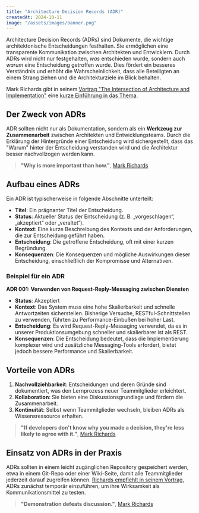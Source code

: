 ```yaml
---
title: "Architecture Decision Records (ADR)"
createdAt: 2024-10-11
image: "/assets/images/banner.png"
---
```

Architecture Decision Records (ADRs) sind Dokumente, die wichtige architektonische Entscheidungen festhalten. Sie ermöglichen eine transparente Kommunikation zwischen Architekten und Entwicklern. Durch ADRs wird nicht nur festgehalten, *was* entschieden wurde, sondern auch *warum* eine Entscheidung getroffen wurde. Dies fördert ein besseres Verständnis und erhöht die Wahrscheinlichkeit, dass alle Beteiligten an einem Strang ziehen und die Architekturziele im Blick behalten.

Mark Richards gibt in seinem [Vortrag "The Intersection of Architecture and Implementation"](/posts/ri24-the_intersection_of_arch_and_impl) eine [kurze Einführung in das Thema](https://youtube.com/watch?v=n6G5qtJHmgw&t=2420s).

## Der Zweck von ADRs

ADR sollten nicht nur als Dokumentation, sondern als ein **Werkzeug zur Zusammenarbeit** zwischen Architekten und Entwicklungsteams. Durch die Erklärung der Hintergründe einer Entscheidung wird sichergestellt, dass das "Warum" hinter der Entscheidung verstanden wird und die Architektur besser nachvollzogen werden kann.

> **"Why is more important than how."**, [Mark Richards](https://youtube.com/watch?v=n6G5qtJHmgw&t=2430s)

## Aufbau eines ADRs

Ein ADR ist typischerweise in folgende Abschnitte unterteilt:

- **Titel**: Ein prägnanter Titel der Entscheidung.
- **Status**: Aktueller Status der Entscheidung (z. B. „vorgeschlagen“, „akzeptiert“ oder „veraltet“).
- **Kontext**: Eine kurze Beschreibung des Kontexts und der Anforderungen, die zur Entscheidung geführt haben.
- **Entscheidung**: Die getroffene Entscheidung, oft mit einer kurzen Begründung.
- **Konsequenzen**: Die Konsequenzen und mögliche Auswirkungen dieser Entscheidung, einschließlich der Kompromisse und Alternativen.

### Beispiel für ein ADR

**ADR 001: Verwenden von Request-Reply-Messaging zwischen Diensten**

- **Status**: Akzeptiert
- **Kontext**: Das System muss eine hohe Skalierbarkeit und schnelle Antwortzeiten sicherstellen. Bisherige Versuche, RESTful-Schnittstellen zu verwenden, führten zu Performance-Einbußen bei hoher Last.
- **Entscheidung**: Es wird Request-Reply-Messaging verwendet, da es in unserer Produktionsumgebung schneller und skalierbarer ist als REST.
- **Konsequenzen**: Die Entscheidung bedeutet, dass die Implementierung komplexer wird und zusätzliche Messaging-Tools erfordert, bietet jedoch bessere Performance und Skalierbarkeit.

## Vorteile von ADRs

1. **Nachvollziehbarkeit**: Entscheidungen und deren Gründe sind dokumentiert, was den Lernprozess neuer Teammitglieder erleichtert.
2. **Kollaboration**: Sie bieten eine Diskussionsgrundlage und fördern die Zusammenarbeit.
3. **Kontinuität**: Selbst wenn Teammitglieder wechseln, bleiben ADRs als Wissensressource erhalten.

> **"If developers don't know why you made a decision, they're less likely to agree with it."**, [Mark Richards](https://youtube.com/watch?v=n6G5qtJHmgw&t=2290s)

## Einsatz von ADRs in der Praxis

ADRs sollten in einem leicht zugänglichen Repository gespeichert werden, etwa in einem Git-Repo oder einer Wiki-Seite, damit alle Teammitglieder jederzeit darauf zugreifen können. [Richards empfiehlt in seinem Vortrag](/posts/ri24-the_intersection_of_arch_and_impl), ADRs zunächst temporär einzuführen, um ihre Wirksamkeit als Kommunikationsmittel zu testen.

> **"Demonstration defeats discussion."**, [Mark Richards](https://youtube.com/watch?v=n6G5qtJHmgw&t=3320s)
